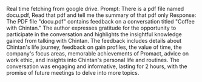 
Real time fetching from google drive.
Prompt: There is a pdf file named docu.pdf, Read that pdf and tell me the summary of that pdf only
Response: The PDF file "docu.pdf" contains feedback on a conversation titled "Coffee with Chintan." The author expresses gratitude for the opportunity to participate in the conversation and highlights the insightful knowledge gained from talking with Chintan. The feedback includes details about Chintan's life journey, feedback on gain profiles, the value of time, the company's focus areas, memorable achievements of Promact, advice on work ethic, and insights into Chintan's personal life and routines. The conversation was engaging and informative, lasting for 2 hours, with the promise of future meetings to delve into more topics.
